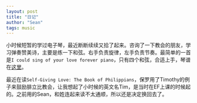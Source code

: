 ```yaml
---
layout: post
title: "日记"
author: "Sean"
tags: music
---
```


小时候短暂的学过电子琴，最近断断续续又拾了起来。咨询了一下教会的朋友，学习弹奏赞美诗，主要是练一下和弦。右手负责旋律，左手负责节奏。最简单的一首是`I could sing of your love forever piano`，只有四个和弦，合适上手，琴谱在[这里](https://github.com/sholmes-221/life/issues/3)。

最近在读`Self-Giving Love: The Book of Philippians`，保罗用了Timothy的例子来鼓励腓立比教会，让我想起了小时候的英文名Tim，是当时在EF上课的时候起的。之前用的Sean，和姓连起来读不太通顺，所以还是决定换回去了。
